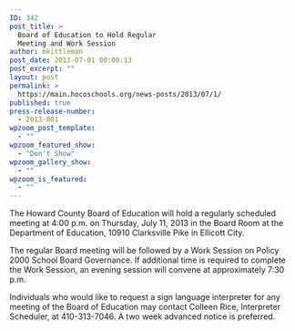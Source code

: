 ```yaml
---
ID: 342
post_title: >
  Board of Education to Hold Regular
  Meeting and Work Session
author: mkittleman
post_date: 2013-07-01 00:00:13
post_excerpt: ""
layout: post
permalink: >
  https://main.hocoschools.org/news-posts/2013/07/1/
published: true
press-release-number:
  - 2013-001
wpzoom_post_template:
  - ""
wpzoom_featured_show:
  - "Don't Show"
wpzoom_gallery_show:
  - ""
wpzoom_is_featured:
  - ""
---
```

The Howard County Board of Education will hold a regularly scheduled meeting at 4:00 p.m. on Thursday, July 11, 2013 in the Board Room at the Department of Education, 10910 Clarksville Pike in Ellicott City.

The regular Board meeting will be followed by a Work Session on Policy 2000 School Board Governance. If additional time is required to complete the Work Session, an evening session will convene at approximately 7:30 p.m.

Individuals who would like to request a sign language interpreter for any meeting of the Board of Education may contact Colleen Rice, Interpreter Scheduler, at 410-313-7046. A two week advanced notice is preferred.